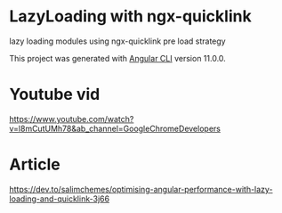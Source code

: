 # LazyLoading with ngx-quicklink

lazy loading modules using ngx-quicklink pre load strategy

This project was generated with [Angular CLI](https://github.com/angular/angular-cli) version 11.0.0.

# Youtube vid
https://www.youtube.com/watch?v=l8mCutUMh78&ab_channel=GoogleChromeDevelopers

# Article
https://dev.to/salimchemes/optimising-angular-performance-with-lazy-loading-and-quicklink-3j66
